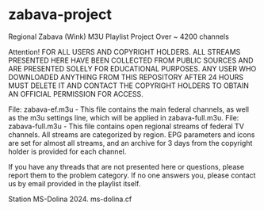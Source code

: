 # zabava-project
Regional Zabava (Wink) M3U Playlist Project
Over ~ 4200 channels

Attention! FOR ALL USERS AND COPYRIGHT HOLDERS. ALL STREAMS PRESENTED HERE HAVE BEEN COLLECTED FROM PUBLIC SOURCES AND ARE PRESENTED SOLELY FOR EDUCATIONAL PURPOSES. ANY USER WHO DOWNLOADED ANYTHING FROM THIS REPOSITORY AFTER 24 HOURS MUST DELETE IT AND CONTACT THE COPYRIGHT HOLDERS TO OBTAIN AN OFFICIAL PERMISSION FOR ACCESS.

File: zabava-ef.m3u - This file contains the main federal channels, as well as the m3u settings line, which will be applied in zabava-full.m3u.
File: zabava-full.m3u - This file contains open regional streams of federal TV channels. All streams are categorized by region. EPG parameters and icons are set for almost all streams, and an archive for 3 days from the copyright holder is provided for each channel.

If you have any threads that are not presented here or questions, please report them to the problem category. If no one answers you, please contact us by email provided in the playlist itself.

Station MS-Dolina 2024. ms-dolina.cf
